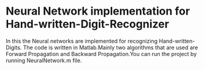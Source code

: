 # Neural Network implementation for Hand-written-Digit-Recognizer
In this the Neural networks are implemented for recognizing Hand-written-Digits. The code is written in Matlab.Mainly two algorithms that are used are Forward Propagation and Backward Propagation.You can run the project by running NeuralNetwork.m file.
